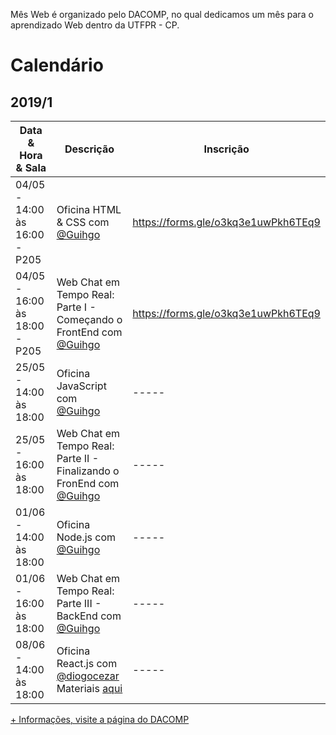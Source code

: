 Mês Web é organizado pelo DACOMP, no qual dedicamos um mês para o aprendizado Web dentro da UTFPR - CP.

# Calendário

## 2019/1

| Data & Hora & Sala   | Descrição  | Inscrição
|-----|---|---|
|  04/05 - 14:00 às 16:00 - P205 |  Oficina HTML & CSS com [@Guihgo](https://www.github.com/Guihgo) | https://forms.gle/o3kq3e1uwPkh6TEq9
|  04/05 - 16:00 às 18:00 - P205    |  Web Chat em Tempo Real: Parte I - Começando o FrontEnd com [@Guihgo](https://www.github.com/Guihgo) | https://forms.gle/o3kq3e1uwPkh6TEq9
|  25/05 - 14:00 às 18:00     |  Oficina JavaScript com [@Guihgo](https://www.github.com/Guihgo) | -----
|  25/05 - 16:00 às 18:00     |  Web Chat em Tempo Real: Parte II - Finalizando o FronEnd com [@Guihgo](https://www.github.com/Guihgo) | -----
|  01/06 - 14:00 às 18:00     |  Oficina Node.js com [@Guihgo](https://www.github.com/Guihgo) | -----
|  01/06 - 16:00 às 18:00     |  Web Chat em Tempo Real: Parte III - BackEnd com [@Guihgo](https://www.github.com/Guihgo) | -----
|  08/06 - 14:00 às 18:00     |  Oficina React.js com [@diogocezar](https://github.com/diogocezar) Materiais [aqui](https://github.com/diogocezar/dctb-react-course) | -----

[+ Informações, visite a página do DACOMP](https://www.facebook.com/dacompcp/)
